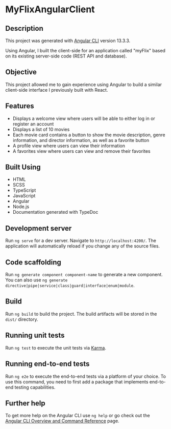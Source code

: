 # MyFlixAngularClient

## Description

This project was generated with [Angular CLI](https://github.com/angular/angular-cli) version 13.3.3.

Using Angular, I built the client-side for an application called "myFlix" based on its existing server-side code (REST API and database). 

## Objective
This project allowed me to gain experience using Angular to build a similar client-side interface I previously built with React.

## Features
- Displays a welcome view where users will be able to either log in or register an account
- Displays a list of 10 movies 
- Each movie card contains a button to show the movie description, genre information, and director information, as well as a favorite button 
- A profile view where users can view their information
- A favorites view where users can view and remove their favorites

## Built Using
- HTML
- SCSS
- TypeScript
- JavaScript
- Angular
- Node.js
- Documentation generated with TypeDoc

## Development server

Run `ng serve` for a dev server. Navigate to `http://localhost:4200/`. The application will automatically reload if you change any of the source files.

## Code scaffolding

Run `ng generate component component-name` to generate a new component. You can also use `ng generate directive|pipe|service|class|guard|interface|enum|module`.

## Build

Run `ng build` to build the project. The build artifacts will be stored in the `dist/` directory.

## Running unit tests

Run `ng test` to execute the unit tests via [Karma](https://karma-runner.github.io).

## Running end-to-end tests

Run `ng e2e` to execute the end-to-end tests via a platform of your choice. To use this command, you need to first add a package that implements end-to-end testing capabilities.

## Further help

To get more help on the Angular CLI use `ng help` or go check out the [Angular CLI Overview and Command Reference](https://angular.io/cli) page.
